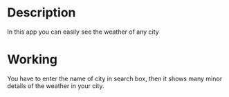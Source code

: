 # Description
In this app you can easily see the weather of any city
# Working
You have to enter the name of city in search box, then it shows many minor details of the weather in your city.
